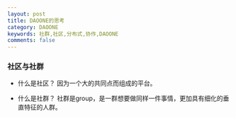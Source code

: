 ```yaml
---
layout: post
title: DAOONE的思考
category: DAOONE
keywords: 社群,社区,分布式,协作,DAOONE
comments: false
---
```


### 社区与社群
- 什么是社区？
因为一个大的共同点而组成的平台。

- 什么是社群？
社群是group，是一群想要做同样一件事情，更加具有细化的垂直特征的人群。

